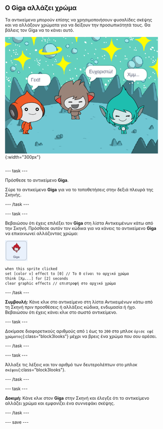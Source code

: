 ## Ο Giga αλλάζει χρώμα

<div style="display: flex; flex-wrap: wrap">
<div style="flex-basis: 200px; flex-grow: 1; margin-right: 15px;">
Τα αντικείμενα μπορούν επίσης να χρησιμοποιήσουν φυσαλίδες σκέψης και να αλλάξουν χρώματα για να δείξουν την προσωπικότητά τους. Θα βάλεις τον Giga να το κάνει αυτό.
</div>
<div>

![Ο Giga σκέφτεται, «Χμμ...».](images/giga-step2.png){:width="300px"}

</div>
</div>

--- task ---

Πρόσθεσε το αντικείμενο **Giga**.

Σύρε το αντικείμενο **Giga** για να το τοποθετήσεις στην δεξιά πλευρά της Σκηνής.

--- /task ---

--- task ---

Βεβαιώσου ότι έχεις επιλέξει τον **Giga** στη λίστα Αντικειμένων κάτω από την Σκηνή. Πρόσθεσε αυτόν τον κώδικα για να κάνεις το αντικείμενο **Giga** να επικοινωνεί αλλάζοντας χρώμα:

![Αντικείμενο Giga.](images/giga-sprite.png)

```blocks3
when this sprite clicked
set [color v] effect to [0] // Το 0 είναι το αρχικό χρώμα
think [Χμ...] for [2] seconds 
clear graphic effects // επιστροφή στο αρχικό χρώμα
```

--- /task ---

**Συμβουλή:** Κάνε κλικ στο αντικείμενο στη λίστα Αντικειμένων κάτω από τη Σκηνή πριν προσθέσεις ή αλλάξεις κώδικα, ενδυμασία ή ήχο. Βεβαιώσου ότι έχεις κάνει κλικ στο σωστό αντικείμενο.

--- task ---

Δοκίμασε διαφορετικούς αριθμούς από `1` έως το `200` στο μπλοκ `όρισε εφέ χρώματος`{:class="block3looks"} μέχρι να βρεις ένα χρώμα που σου αρέσει.

--- /task ---

--- task ---

Άλλαξε τις λέξεις και τον αριθμό των δευτερολέπτων στο μπλοκ `σκέψου`{:class="block3looks"}.

--- /task ---

--- task ---

**Δοκιμή:** Κάνε κλικ στον **Giga** στην Σκηνή και έλεγξε ότι το αντικείμενο αλλάζει χρώμα και εμφανίζει ένα συννεφάκι σκέψης.

--- /task ---

--- save ---
